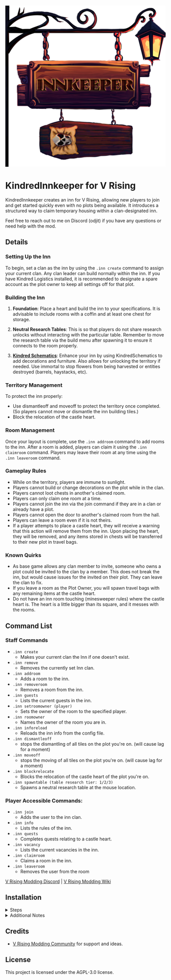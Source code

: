 ![](logo.png)
# KindredInnkeeper for V Rising

KindredInnkeeper creates an inn for V Rising, allowing new players to join and get started quickly even with no plots being available. It introduces a structured way to claim temporary housing within a clan-designated inn.

Feel free to reach out to me on Discord (odjit) if you have any questions or need help with the mod.

## Details

### Setting Up the Inn
To begin, set a clan as the inn by using the `.inn create` command to assign your current clan. Any clan leader can build normally within the inn. If you have Kindred Logistics installed, it is recommended to designate a spare account as the plot owner to keep all settings off for that plot.

### Building the Inn
1. **Foundation**: Place a heart and build the inn to your specifications. It is advisable to include rooms with a coffin and at least one chest for storage.
  
2. **Neutral Research Tables**: This is so that players do not share research unlocks without interacting with the particular table. Remember to move the research table via the build menu after spawning it to ensure it connects to the room properly. 
  
3. [**Kindred Schematics**](https://thunderstore.io/c/v-rising/p/odjit/KindredSchematics/): Enhance your inn by using KindredSchematics to add decorations and furniture. Also allows for unlocking the territory if needed. Use immortal to stop flowers from being harvested or entities destroyed (barrels, haystacks, etc).

### Territory Management
To protect the inn properly:
- Use dismantleoff and moveoff to protect the territory once completed. (So players cannot move or dismantle the inn building tiles.)
- Block the relocation of the castle heart.

### Room Management
Once your layout is complete, use the `.inn addroom` command to add rooms to the inn. After a room is added, players can claim it using the `.inn claimroom` command. Players may leave their room at any time using the `.inn leaveroom` command.

### Gameplay Rules
- While on the territory, players are immune to sunlight.
- Players cannot build or change decorations on the plot while in the clan.
- Players cannot loot chests in another's claimed room.
- Players can only claim one room at a time.
- Players cannot join the inn via the join command if they are in a clan or already have a plot.
- Players cannot open the door to another's claimed room from the hall.
- Players can leave a room even if it is not theirs.
- If a player attempts to place a castle heart, they will receive a warning that this action will remove them from the inn. Upon placing the heart, they will be removed, and any items stored in chests will be transferred to their new plot in travel bags.

### Known Quirks
- As base game allows any clan member to invite, someone who owns a plot could be invited to the clan by a member. This does not break the inn, but would cause issues for the invited on their plot. They can leave the clan to fix.
- If you leave a room as the Plot Owner, you will spawn travel bags with any remaining items at the castle heart.
- Do not have an inn room touching (minesweeper rules) where the castle heart is. The heart is a little bigger than its square, and it messes with the rooms.


## Command List

### Staff Commands
- `.inn create`
  - Makes your current clan the Inn if one doesn't exist.
- `.inn remove`
  - Removes the currently set Inn clan.
- `.inn addroom`
  - Adds a room to the inn.
- `.inn removeroom`
  - Removes a room from the inn.
- `.inn guests`
  - Lists the current guests in the inn.
- `.inn setroomowner (player)`
  - Sets the owner of the room to the specified player.
- `.inn roomowner`
  - Names the owner of the room you are in.
- `.inn inforeload`
  - Reloads the inn info from the config file.
- `.inn dismantleoff`
  - stops the dismantling of all tiles on the plot you're on. (will cause lag for a moment)
- `.inn moveoff`
  - stops the moving of all tiles on the plot you're on. (will cause lag for a moment)
- `.inn blockrelocate`
  - Blocks the relocation of the castle heart of the plot you're on.
- `.inn spawntable (table research tier: 1/2/3)`
  - Spawns a neutral research table at the mouse location.

### Player Accessible Commands:
- `.inn join`
  - Adds the user to the inn clan.
- `.inn info`
  - Lists the rules of the inn.
- `.inn quests`
  - Completes quests relating to a castle heart.
- `.inn vacancy`
  - Lists the current vacancies in the inn.
- `.inn claimroom`
  - Claims a room in the inn.
- `.inn leaveroom`
  - Removes the user from the room

 

[V Rising Modding Discord](https://vrisingmods.com/discord)                     |          [V Rising Modding Wiki](https://wiki.vrisingmods.com)



## Installation
<details> <summary>Steps</summary>

1. Install BepInEx, which is required for modding VRising. Follow the instructions provided at [BepInEx Installation Guide](https://wiki.vrisingmods.com/user/bepinex_install.html) to set it up correctly in your VRising game directory.

2. Download the KindredInnkeeper mod along with its dependencies (VCF). Ensure you select the correct versions that are compatible with your game.

3. After downloading, locate the .dll files for KindredInnkeeper and its dependencies. Move or copy these .dll files into the `BepInEx\Plugins` directory within your VRising installation folder.

   - **Single Player Note:**
     - If you are playing in single player mode, you will need to install [ServerLaunchFix](https://thunderstore.io/c/v-rising/p/Mythic/ServerLaunchFix/). This is a server-side mod that is essential for making the commands work properly on the client side. Make sure to download and place it in the same `BepInEx\Plugins` directory.

4. Launch the Game: Start VRising. If everything has been set up correctly, KindredInnkeeper should now be active in the game.

</details>
<details><summary>Additional Notes</summary>

- **Using Commands:** The commands for KindredInnkeeper go into the chat box, not the console. However, players will first need to authenticate themselves in the console chat. You can find instructions on how to do this [here](https://wiki.vrisingmods.com/user/Using_Server_Mods.html).
- For thorough mod installation instructions and troubleshooting, visit [VRising Mod Installation Guide](https://wiki.vrisingmods.com/user/Mod_Install.html).
- If you encounter any issues, refer to the V Rising Modding Community discord for tech support. 
</details>




## Credits

- [V Rising Modding Community](https://vrisingmods.com) for support and ideas.

## License

This project is licensed under the AGPL-3.0 license.